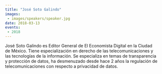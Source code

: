 ```yaml
---
title: "José Soto Galindo"
images:
 - images/speakers/speaker.jpg
date: 2018-03-13
events:
 - 2018
---
```


José Soto Galindo es Editor General de El Economista Digital en la Ciudad de México. Tiene especialización en derecho de las telecomunicaciones y las tecnologías de la información. Se especializa en temas de transparencia y protección de datos, ha desmenuzado desde hace 2 años la regulación de telecomunicaciones con respecto a privacidad de datos.